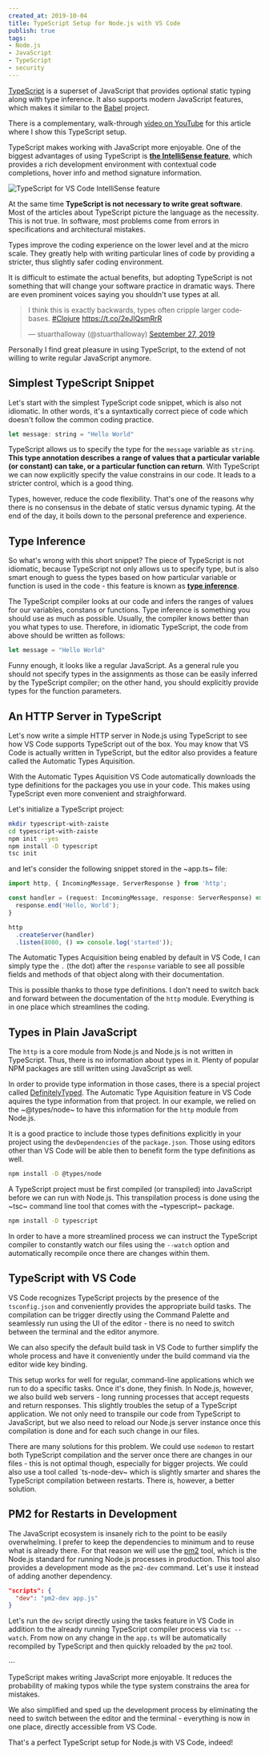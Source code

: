 ```yaml
---
created_at: 2019-10-04
title: TypeScript Setup for Node.js with VS Code
publish: true
tags:
- Node.js
- JavaScript
- TypeScript
- security
---
```


[TypeScript](https://www.typescriptlang.org/) is a superset of JavaScript that provides optional static typing
along with type inference. It also supports modern JavaScript features, which
makes it similar to the [Babel](https://babeljs.io/) project.

<div class="notice warning">
There is a complementary, walk-through <a href='https://www.youtube.com/watch?v=BLoFPda7fmI'>video on YouTube</a> for this article where I
show this TypeScript setup.
</div>

TypeScript makes working with JavaScript more enjoyable. One of the biggest
advantages of using TypeScript is **[the IntelliSense feature](https://code.visualstudio.com/docs/editor/intellisense)**, which provides a
rich development environment with contextual code completions, hover info and
method signature information.

![TypeScript for VS Code IntelliSense feature](/images/typescript-vscode-intellisense.png)

At the same time **TypeScript is not necessary to write great software**. Most of
the articles about TypeScript picture the language as the necessity. This is not true.
In software, most problems come from errors in specifications and architectural
mistakes.

Types improve the coding experience on the lower level and at the micro scale.
They greatly help with writing particular lines of code by providing a stricter,
thus slightly safer coding environment.

It is difficult to estimate the actual benefits, but adopting TypeScript is not
something that will change your software practice in dramatic ways. There are
even prominent voices saying you shouldn't use types at all.

<blockquote class="twitter-tweet"><p lang="en" dir="ltr">I think this is exactly
backwards, types often cripple larger codebases. <a
href="https://twitter.com/hashtag/Clojure?src=hash&amp;ref_src=twsrc%5Etfw">#Clojure</a>
<a href="https://t.co/2eJIQsmRrR">https://t.co/2eJIQsmRrR</a></p>&mdash;
stuarthalloway (@stuarthalloway) <a
href="https://twitter.com/stuarthalloway/status/1177559672561307649?ref_src=twsrc%5Etfw">September
27, 2019</a></blockquote>

Personally I find great pleasure in using TypeScript, to the extend of not
willing to write regular JavaScript anymore.

## Simplest TypeScript Snippet

Let's start with the simplest TypeScript code snippet, which is also not
idiomatic. In other words, it's a syntaxtically correct piece of code which
doesn't follow the common coding practice.

```js
let message: string = "Hello World"
```

TypeScript allows us to specify the type for the `message` variable as `string`.
**This type annotation describes a range of values that a particular variable (or
constant) can take, or a particular function can return**. With TypeScript we can
now explicitly specify the value constrains in our code. It leads to a stricter
control, which is a good thing.

Types, however, reduce the code flexibility. That's one of the
reasons why there is no consensus in the debate of static versus dynamic
typing. At the end of the day, it boils down to the personal preference and
experience.

## Type Inference

So what's wrong with this short snippet? The piece of TypeScript is not
idiomatic, because TypeScript not only allows us to specify type, but is also
smart enough to guess the types based on how particular variable or function is
used in the code - this feature is known as **[type inference](https://en.wikipedia.org/wiki/Type_inference)**.

The TypeScript compiler looks at our code and infers the ranges of values for
our variables, constans or functions. Type inference is something you should use
as much as possible. Usually, the compiler knows better than you what types to
use. Therefore, in idiomatic TypeScript, the code from above should be written
as follows:

```js
let message = "Hello World"
```

Funny enough, it looks like a regular JavaScript. As a general rule you should
not specify types in the assignments as those can be easily inferred by the
TypeScript compiler; on the other hand, you should explicitly provide types for
the function parameters.

## An HTTP Server in TypeScript

Let's now write a simple HTTP server in Node.js using TypeScript to see how VS
Code supports TypeScript out of the box. You may know that VS Code is actually
written in TypeScript, but the editor also provides a feature called the
Automatic Types Aquisition.

With the Automatic Types Aquisition VS Code automatically downloads the type
definitions for the packages you use in your code. This makes using TypeScript
even more convenient and straighforward.

Let's initialize a TypeScript project:

```bash
mkdir typescript-with-zaiste
cd typescript-with-zaiste
npm init --yes
npm install -D typescript
tsc init
```

and let's consider the following snippet stored in the ~app.ts~ file:

```js
import http, { IncomingMessage, ServerResponse } from 'http';

const handler = (request: IncomingMessage, response: ServerResponse) => {
  response.end('Hello, World');
}

http
  .createServer(handler)
  .listen(8080, () => console.log('started'));
```

The Automatic Types Acquisition being enabled by default in VS Code, I can simply
type the `.` (the dot) after the `response` variable to see all possible fields and
methods of that object along with their documentation.

This is possible thanks to those type definitions. I don't need to switch back
and forward between the documentation of the `http` module. Everything is in one
place which streamlines the coding.

## Types in Plain JavaScript

The `http` is a core module from Node.js and Node.js is not written in
TypeScript. Thus, there is no information about types in it. Plenty of popular
NPM packages are still written using JavaScript as well.

In order to provide type information in those cases, there is a special project
called [DefinitelyTyped](https://definitelytyped.org/). The Automatic Type
Aquisition feature in VS Code aquires the type information from that project. In
our example, we relied on the ~@types/node~ to have this information for the
`http` module from Node.js.

It is a good practice to include those types definitions explicitly in your
project using the `devDependencies` of the `package.json`. Those using editors
other than VS Code will be able then to benefit form the type definitions as
well.

```bash
npm install -D @types/node
```

A TypeScript project must be first compiled (or transpiled) into JavaScript
before we can run with Node.js. This transpilation process is done using the
~tsc~ command line tool that comes with the ~typescript~ package.

```bash
npm install -D typescript
```

In order to have a more streamlined process we can instruct the TypeScript
compiler to constantly watch our files using the `--watch` option and
automatically recompile once there are changes within them.

## TypeScript with VS Code

VS Code recognizes TypeScript projects by the presence of the `tsconfig.json`
and conveniently provides the appropriate build tasks. The compilation can be
trigger directly using the Command Palette and seamlessly run using the UI of
the editor - there is no need to switch between the terminal and the editor
anymore.

We can also specify the default build task in VS Code to further simplify the
whole process and have it conveniently under the build command via the editor
wide key binding.

This setup works for well for regular, command-line applications which we run to
do a specific tasks. Once it's done, they finish. In Node.js, however, we also
build web servers - long running processes that accept requests and return
responses. This slightly troubles the setup of a TypeScript application. We not
only need to transpile our code from TypeScript to JavaScript, but we also need
to reload our Node.js server instance once this compilation is done and for each
such change in our files.

There are many solutions for this problem. We could use `nodemon` to restart both
TypeScript compilation and the server once there are changes in our files - this
is not optimal though, especially for bigger projects. We could also use a tool
called `ts-node-dev~ which is slightly smarter and shares the TypeScript
compilation between restarts. There is, however, a better solution.

## PM2 for Restarts in Development

The JavaScript ecosystem is insanely rich to the point to be easily
overwhelming. I prefer to keep the dependencies to minimum and to reuse what is
already there. For that reason we will use the
[pm2](https://pm2.keymetrics.io/docs/usage/pm2-development/) tool, which is the
Node.js standard for running Node.js processes in production. This tool also
provides a development mode as the `pm2-dev` command. Let's use it instead of
adding another dependency.

```json
"scripts": {
  "dev": "pm2-dev app.js"
}
```

Let's run the `dev` script directly using the tasks feature in VS Code in
addition to the already running TypeScript compiler process via `tsc --watch`.
From now on any change in the `app.ts` will be automatically recompiled by
TypeScript and then quickly reloaded by the `pm2` tool.

<div class="split">
⋯
</div>

TypeScript makes writing JavaScript more enjoyable. It reduces the probability
of making typos while the type system constrains the area for mistakes.

We also simplified and sped up the development process by eliminating the need
to switch between the editor and the terminal - everything is now in one place,
directly accessible from VS Code.

That's a perfect TypeScript setup for Node.js with VS Code, indeed!

